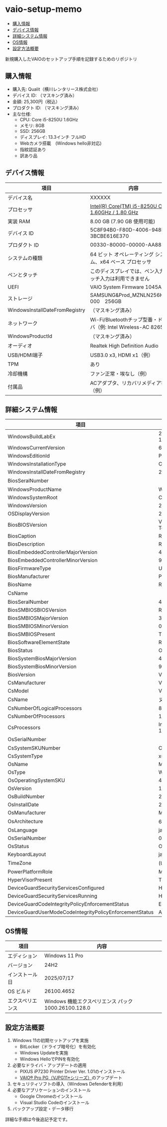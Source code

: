 
# vaio-setup-memo
<!-- TOC -->
- [購入情報](#購入情報)
- [デバイス情報](#デバイス情報)
- [詳細システム情報](#詳細システム情報)
- [OS情報](#os情報)
- [設定方法概要](#設定方法概要)
<!-- /TOC -->

新規購入したVAIOのセットアップ手順を記録するためのリポジトリ

## 購入情報
- 購入先: Qualit（横川レンタリース株式会社）
- デバイス ID: （マスキング済み）
- 金額: 25,300円（税込）
- プロダクト ID: （マスキング済み）
- 主な仕様:
    - CPU: Core i5-8250U 1.6GHz
    - メモリ: 8GB
    - SSD: 256GB
    - ディスプレイ: 13.3インチ フルHD
    - Webカメラ搭載　(Windows hello非対応)
    - 指紋認証あり
    - 訳あり品

## デバイス情報

| 項目 | 内容 |
| --- | --- |
| デバイス名 | XXXXXX |
| プロセッサ | [Intel(R) Core(TM) i5-8250U CPU @ 1.60GHz / 1.80 GHz](specs/CPU.md) |
| 実装 RAM | 8.00 GB (7.90 GB 使用可能) |
| デバイス ID | 5C8F94B0-F80D-4006-948D-3BCBE616E370 |
| プロダクト ID | 00330-80000-00000-AA881 |
| システムの種類 | 64 ビット オペレーティング システム、x64 ベース プロセッサ |
| ペンとタッチ | このディスプレイでは、ペン入力とタッチ入力は利用できません |
| UEFI | VAIO System Firmware 1045A00 |
| ストレージ | SAMSUNG&Prod_MZNLN256HAJQ-000　256GB |
| WindowsInstallDateFromRegistry | （マスキング済み） |
| ネットワーク | Wi-Fi/Bluetoothチップ型番・ドライバ（例: Intel Wireless-AC 8265） |
| WindowsProductId | （マスキング済み） |
| オーディオ | Realtek High Definition Audio（例） |
| USB/HDMI端子 | USB3.0 x3, HDMI x1（例） |
| TPM | あり |
| 冷却機構 | ファン正常・埃なし（例） |
| 付属品 | ACアダプタ、リカバリメディア等（例） |

## 詳細システム情報

| 項目 | 内容 |
| --- | --- |
| WindowsBuildLabEx | 26100.1.amd64fre.ge_release.240331-1435 |
| WindowsCurrentVersion | 6.3 |
| WindowsEditionId | Professional |
| WindowsInstallationType | Client |
| WindowsInstallDateFromRegistry | 2025/07/17 12:33:06 |
| BiosSeralNumber | （マスキング済み） |
| WindowsProductName | Windows 10 Pro |
| WindowsSystemRoot | C:\WINDOWS |
| WindowsVersion | 2009 |
| OSDisplayVersion | 24H2 |
| BiosBIOSVersion | VAIO - 20250507, R0500K9, Phoenix Technologies Ltd. - 12345678 |
| BiosCaption | R0500K9 |
| BiosDescription | R0500K9 |
| BiosEmbeddedControllerMajorVersion | 4 |
| BiosEmbeddedControllerMinorVersion | 90 |
| BiosFirmwareType | Uefi |
| BiosManufacturer | Phoenix Technologies Ltd. |
| BiosName | R0500K9 |
| CsName | （マスキング済み） |
| BiosSeralNumber | 4529122 |
| BiosSMBIOSBIOSVersion | R0490K9 |
| BiosSMBIOSMajorVersion | 3 |
| BiosSMBIOSMinorVersion | 0 |
| BiosSMBIOSPresent | True |
| BiosSoftwareElementState | Running |
| BiosStatus | OK |
| BiosSystemBiosMajorVersion | 4 |
| BiosSystemBiosMinorVersion | 90 |
| BiosVersion | VAIO - 20250507 |
| CsManufacturer | VAIO Corporation |
| CsModel | VJPG11C11N |
| CsName | ヌーベルバーグ |
| CsNumberOfLogicalProcessors | 8 |
| CsNumberOfProcessors | 1 |
| CsProcessors | Intel(R) Core(TM) i5-8250U CPU @ 1.60GHz |
| OsSerialNumber | （マスキング済み） |
| CsSystemSKUNumber | COM |
| CsSystemType | x64-based PC |
| OsName | Microsoft Windows 11 Pro |
| OsType | WINNT |
| OsOperatingSystemSKU | 48 |
| OsVersion | 10.0.26100 |
| OsBuildNumber | 26100 |
| OsInstallDate | 2025/07/17 21:33:06 |
| OsManufacturer | Microsoft Corporation |
| OsArchitecture | 64 ビット |
| OsLanguage | ja-JP |
| OsSerialNumber | 00330-80000-00000-AA832 |
| OsStatus | OK |
| KeyboardLayout | ja-JP |
| TimeZone | (UTC+09:00) 大阪、札幌、東京 |
| PowerPlatformRole | Mobile |
| HyperVisorPresent | True |
| DeviceGuardSecurityServicesConfigured | HypervisorEnforcedCodeIntegrity |
| DeviceGuardSecurityServicesRunning | HypervisorEnforcedCodeIntegrity |
| DeviceGuardCodeIntegrityPolicyEnforcementStatus | EnforcementMode |
| DeviceGuardUserModeCodeIntegrityPolicyEnforcementStatus | AuditMode |

## OS情報

| 項目 | 内容 |
| --- | --- |
| エディション | Windows 11 Pro |
| バージョン | 24H2 |
| インストール日 | 2025/07/17 |
| OS ビルド | 26100.4652 |
| エクスペリエンス | Windows 機能エクスペリエンス パック 1000.26100.128.0 |

## 設定方法概要

1. Windows 11の初期セットアップを実施
    - BitLocker（ドライブ暗号化）を有効化
    - Windows Updateを実施
    - Windows HelloでPINを有効化
2. 必要なドライバ・アップデートの適用
    - PIXUS iP7230 Printer Driver Ver. 1.01のインストール
    - [VAIO® Pro PG（VJPG11*シリーズ）](https://support.vaio.com/products/VJPG11/update.html)のアップデート
3. セキュリティソフトの導入（Windows Defenderを利用）
4. 必要なアプリケーションのインストール
    - Google Chromeのインストール
    - Visual Studio Codeのインストール
5. バックアップ設定・データ移行

詳細な手順は今後追記予定です。
